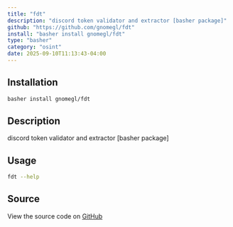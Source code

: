 ```yaml
---
title: "fdt"
description: "discord token validator and extractor [basher package]"
github: "https://github.com/gnomegl/fdt"
install: "basher install gnomegl/fdt"
type: "basher"
category: "osint"
date: 2025-09-10T11:13:43-04:00
---
```


## Installation

```bash
basher install gnomegl/fdt
```

## Description

discord token validator and extractor [basher package]

## Usage

```bash
fdt --help
```

## Source

View the source code on [GitHub](https://github.com/gnomegl/fdt)
